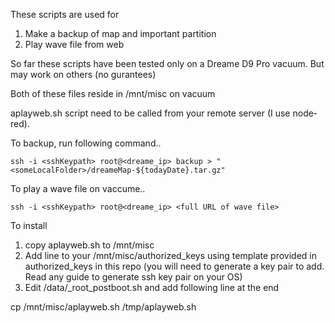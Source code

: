 These scripts are used for 
1. Make a backup of map and important partition
2. Play wave file from web

So far these scripts have been tested only on a Dreame D9 Pro vacuum. But may work on others (no gurantees)

Both of these files reside in /mnt/misc on vacuum

aplayweb.sh script need to be called from your remote server (I use node-red).

To backup, run following command..
```
ssh -i <sshKeypath> root@<dreame_ip> backup > "<someLocalFolder>/dreameMap-${todayDate}.tar.gz"
```
To play a wave file on vaccume.. 

```
ssh -i <sshKeypath> root@<dreame_ip> <full URL of wave file>
```

To install
  1. copy aplayweb.sh to /mnt/misc
  2. Add line to your /mnt/misc/authorized_keys using template provided in authorized_keys in this repo (you will need to generate a key pair to add. Read any guide to generate ssh key pair on your OS)
  3. Edit /data/_root_postboot.sh and add following line at the end
  
  cp /mnt/misc/aplayweb.sh /tmp/aplayweb.sh
